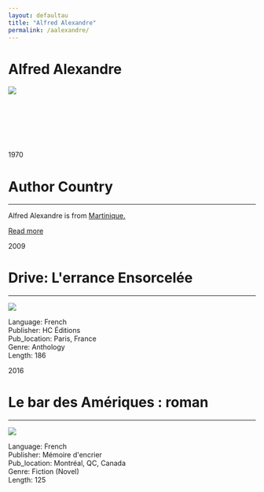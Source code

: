 ```yaml
---
layout: defaultau
title: "Alfred Alexandre"
permalink: /aalexandre/
---
```

<!-- partial:index.partial.html -->
<div class="content">
    <h1>Alfred Alexandre</h1>
    <div class="quote">
        <div><img src="https://frenchculture.org/sites/default/files/styles/max/public/alexandre_0.jpg?itok=eXB7__o_" class="logo"></div>
    </div>
    <div class="timeline">
        <div style="padding-bottom:100px;"></div>
        <div class="block">
            <div class="date right"><p class="right"> 1970 </p></div>
            <div class="dot"></div>
            <div class="left first">
            <div class="author_country">
                <h1>Author Country</h1><hr>
          <div class="aclocation">   <p>Alfred Alexandre is from <a href="{{ site.baseurl }}/8">Martinique.</a></p></div>
                  <div class="acreadmore"><a href="NA" target="_blank">Read more</a></div>
            </div>
            </div>
        </div>
        <div class="block">
            <div class="date left"><p class="left">2009</p></div>
            <div class="dot"></div>
            <div class="right hide">
                <h1>Drive: L'errance Ensorcelée</h1><hr>
                <p><img src="https://www.librest.com/cache/img/livres/296/9782357200296.jpg"></p>
                <p>
                Language: French<br/>
                Publisher: HC Éditions<br/>
                Pub_location: Paris, France<br/>
                Genre: Anthology<br/>
                Length: 186</p>
            </div>
        </div>
        <div class="block">
            <div class="date right"><p class="right">2016</p></div>
            <div class="dot"></div>
            <div class="left hide">
                <h1>Le bar des Amériques : roman</h1><hr>
                <p><img src="https://m.media-amazon.com/images/I/51c+OGGTfNL._SX319_BO1,204,203,200_.jpg"></p>
                <p>Language: French<br/>
                Publisher: Mémoire d'encrier<br/>
                Pub_location: Montréal, QC, Canada<br>
                Genre: Fiction (Novel)<br/>
                Length: 125</p>
            </div>
</div>
  <!-- partial -->
<script src='https://cdnjs.cloudflare.com/ajax/libs/jquery/3.1.1/jquery.min.js'></script><script  src="{{ site.baseurl }}/assets/js/authorscript.js"></script>
